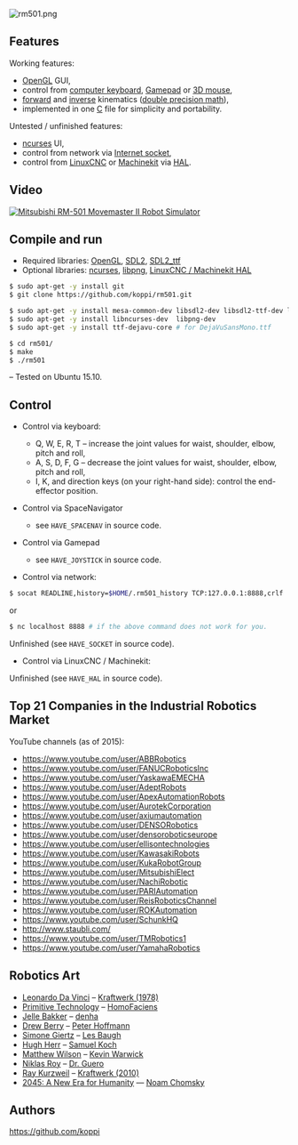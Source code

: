 
![rm501.png](doc/rm501.png)

## Features

Working features:

 * [OpenGL](https://www.opengl.org/) GUI,
 * control from [computer keyboard](https://en.wikipedia.org/wiki/Computer_keyboard), [Gamepad](https://en.wikipedia.org/wiki/Gamepad) or [3D mouse](https://en.wikipedia.org/wiki/3Dconnexion),
 * [forward](https://en.wikipedia.org/wiki/Forward_kinematics) and [inverse](https://en.wikipedia.org/wiki/Inverse_kinematics) kinematics ([double precision math](https://en.wikipedia.org/wiki/Double-precision_floating-point_format)),
 * implemented in one [C](https://en.wikipedia.org/wiki/C_(programming_language)) file for simplicity and portability.

Untested / unfinished features:
 
 * [ncurses](https://www.gnu.org/software/ncurses/) UI,
 * control from network via [Internet socket](https://en.wikipedia.org/wiki/Internet_socket),
 * control from [LinuxCNC](http://www.linuxcnc.org/) or [Machinekit](http://www.machinekit.io/) via [HAL](http://linuxcnc.org/docs/html/hal/intro.html).

## Video

[![Mitsubishi RM-501 Movemaster II Robot Simulator](http://img.youtube.com/vi/ddvIzk9aeJo/0.jpg)](https://www.youtube.com/watch?v=ddvIzk9aeJo)

## Compile and run

* Required libraries: [OpenGL](https://www.opengl.org/), [SDL2](https://www.libsdl.org/), [SDL2_ttf](https://www.libsdl.org/projects/SDL_ttf/)
* Optional libraries: [ncurses](https://www.gnu.org/software/ncurses/), [libpng](http://www.libpng.org/), [LinuxCNC / Machinekit HAL](http://linuxcnc.org/docs/html/hal/tutorial.html)

```bash
$ sudo apt-get -y install git 
$ git clone https://github.com/koppi/rm501.git
```

```bash
$ sudo apt-get -y install mesa-common-dev libsdl2-dev libsdl2-ttf-dev libsdl2-net-dev
$ sudo apt-get -y install libncurses-dev  libpng-dev
$ sudo apt-get -y install ttf-dejavu-core # for DejaVuSansMono.ttf
```

```bash
$ cd rm501/
$ make
$ ./rm501
```

– Tested on Ubuntu 15.10.

## Control

* Control via keyboard:
  * Q, W, E, R, T – increase the joint values for waist, shoulder, elbow, pitch and roll,
  * A, S, D, F, G – decrease the joint values for waist, shoulder, elbow, pitch and roll,
  * I, K, and direction keys (on your right-hand side): control the end-effector position.
  
* Control via SpaceNavigator
  * see ```HAVE_SPACENAV``` in source code.
  
* Control via Gamepad
  * see ```HAVE_JOYSTICK``` in source code.
  
* Control via network:

```bash
$ socat READLINE,history=$HOME/.rm501_history TCP:127.0.0.1:8888,crlf
```
or
```bash
$ nc localhost 8888 # if the above command does not work for you.
```

Unfinished (see ```HAVE_SOCKET``` in source code).

* Control via LinuxCNC / Machinekit:

Unfinished (see ```HAVE_HAL``` in source code).

## Top 21 Companies in the Industrial Robotics Market

YouTube channels (as of 2015):

* https://www.youtube.com/user/ABBRobotics
* https://www.youtube.com/user/FANUCRoboticsInc
* https://www.youtube.com/user/YaskawaEMECHA
* https://www.youtube.com/user/AdeptRobots
* https://www.youtube.com/user/ApexAutomationRobots
* https://www.youtube.com/user/AurotekCorporation
* https://www.youtube.com/user/axiumautomation
* https://www.youtube.com/user/DENSORobotics
* https://www.youtube.com/user/densoroboticseurope
* https://www.youtube.com/user/ellisontechnologies
* https://www.youtube.com/user/KawasakiRobots
* https://www.youtube.com/user/KukaRobotGroup
* https://www.youtube.com/user/MitsubishiElect
* https://www.youtube.com/user/NachiRobotic
* https://www.youtube.com/user/PARIAutomation
* https://www.youtube.com/user/ReisRoboticsChannel
* https://www.youtube.com/user/ROKAutomation
* https://www.youtube.com/user/SchunkHQ
* http://www.staubli.com/
* https://www.youtube.com/user/TMRobotics1
* https://www.youtube.com/user/YamahaRobotics

## Robotics Art

* [Leonardo Da Vinci](https://www.youtube.com/watch?v=opcpjufSNHM) – [Kraftwerk (1978)](https://www.youtube.com/watch?v=wHEoMpMvz7A)
* [Primitive Technology](https://www.youtube.com/watch?v=nCKkHqlx9dE) – [HomoFaciens](https://www.youtube.com/watch?v=MlR-9Uiab60)
* [Jelle Bakker](https://www.youtube.com/watch?v=VKL4hhNmKLY) – [denha](https://www.youtube.com/watch?v=EPbEnRSS6ow)
* [Drew Berry](https://www.youtube.com/watch?v=dMPXu6GF18M) – [Peter Hoffmann](https://www.youtube.com/watch?v=YdjERhTczAs)
* [Simone Giertz](https://www.youtube.com/watch?v=E2evC2xTNWg) – [Les Baugh](https://www.youtube.com/watch?v=KPhkVPNKtVA)
* [Hugh Herr](https://www.youtube.com/watch?v=CDsNZJTWw0w) – [Samuel Koch](https://www.youtube.com/watch?v=iMmN3TGKavo)
* [Matthew Wilson](https://www.youtube.com/watch?v=Ko0Sd-FzrzI) – [Kevin Warwick](https://www.youtube.com/watch?v=IMf8d5fxNkY)
* [Niklas Roy](https://www.youtube.com/watch?v=lNc2_MXIee4) – [Dr. Guero](https://www.youtube.com/watch?v=FxM40qBK02U)
* [Ray Kurzweil](https://www.youtube.com/watch?v=q86jB4NN-Nc) – [Kraftwerk (2010)](https://www.youtube.com/watch?v=okhQtoQFG5s)
* [2045: A New Era for Humanity](https://www.youtube.com/watch?v=01hbkh4hXEk) — [Noam Chomsky](https://www.youtube.com/watch?v=0kICLG4Zg8s)

## Authors

https://github.com/koppi
